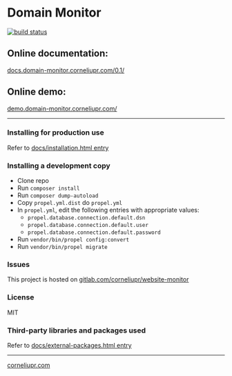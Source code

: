 # Domain Monitor

[![build status](https://gitlab.com/corneliupr/domain-monitor/badges/master/build.svg)](https://gitlab.com/corneliupr/domain-monitor/commits/master)

## Online documentation: 

[docs.domain-monitor.corneliupr.com/0.1/](http://docs.domain-monitor.corneliupr.com/0.1/)

## Online demo:

[demo.domain-monitor.corneliupr.com/](http://demo.domain-monitor.corneliupr.com/)

----

### Installing for production use

Refer to [docs/installation.html entry](https://docs.domain-monitor.corneliupr.com/0.1/installation.html/docs/installation.html)

### Installing a development copy

- Clone repo
- Run `composer install`
- Run `composer dump-autoload`
- Copy `propel.yml.dist` do `propel.yml`
- In `propel.yml`, edit the following entries with appropriate values:
    - `propel.database.connection.default.dsn`
    - `propel.database.connection.default.user`
    - `propel.database.connection.default.password`
- Run `vendor/bin/propel config:convert`
- Run `vendor/bin/propel migrate`

### Issues

This project is hosted on [gitlab.com/corneliupr/website-monitor](https://gitlab.com/corneliupr/website-monitor)

### License

MIT

### Third-party libraries and packages used 

Refer to [docs/external-packages.html entry](http://docs.domain-monitor.corneliupr.com/0.1/external-packages.html)

---

[corneliupr.com](https://corneliupr.com)
